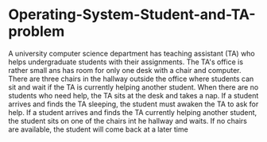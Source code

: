 # Operating-System-Student-and-TA-problem
A university computer science department has teaching assistant (TA) who helps undergraduate students with their assignments. The TA's office is rather small ans has room for only one desk with a chair and computer. There are three chairs in the hallway outside the office where students can sit and wait if the TA is currently helping another student. When there are no students who need help, the TA sits at the desk and takes a nap. If  a student arrives and finds the TA sleeping, the student must awaken the TA to ask for help. If a student arrives and finds the TA currently helping another student, the student sits on one of the chairs int he hallway and waits. If no chairs are available, the student will come back at a later time
